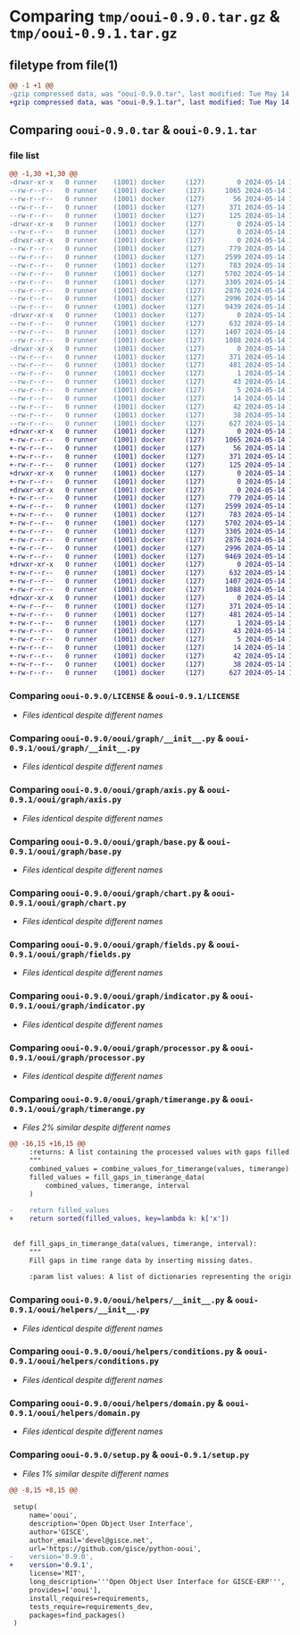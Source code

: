 # Comparing `tmp/ooui-0.9.0.tar.gz` & `tmp/ooui-0.9.1.tar.gz`

## filetype from file(1)

```diff
@@ -1 +1 @@
-gzip compressed data, was "ooui-0.9.0.tar", last modified: Tue May 14 13:31:57 2024, max compression
+gzip compressed data, was "ooui-0.9.1.tar", last modified: Tue May 14 13:39:13 2024, max compression
```

## Comparing `ooui-0.9.0.tar` & `ooui-0.9.1.tar`

### file list

```diff
@@ -1,30 +1,30 @@
-drwxr-xr-x   0 runner    (1001) docker     (127)        0 2024-05-14 13:31:57.821024 ooui-0.9.0/
--rw-r--r--   0 runner    (1001) docker     (127)     1065 2024-05-14 13:31:49.000000 ooui-0.9.0/LICENSE
--rw-r--r--   0 runner    (1001) docker     (127)       56 2024-05-14 13:31:49.000000 ooui-0.9.0/MANIFEST.in
--rw-r--r--   0 runner    (1001) docker     (127)      371 2024-05-14 13:31:57.821024 ooui-0.9.0/PKG-INFO
--rw-r--r--   0 runner    (1001) docker     (127)      125 2024-05-14 13:31:49.000000 ooui-0.9.0/README.md
-drwxr-xr-x   0 runner    (1001) docker     (127)        0 2024-05-14 13:31:57.817024 ooui-0.9.0/ooui/
--rw-r--r--   0 runner    (1001) docker     (127)        0 2024-05-14 13:31:49.000000 ooui-0.9.0/ooui/__init__.py
-drwxr-xr-x   0 runner    (1001) docker     (127)        0 2024-05-14 13:31:57.821024 ooui-0.9.0/ooui/graph/
--rw-r--r--   0 runner    (1001) docker     (127)      779 2024-05-14 13:31:49.000000 ooui-0.9.0/ooui/graph/__init__.py
--rw-r--r--   0 runner    (1001) docker     (127)     2599 2024-05-14 13:31:49.000000 ooui-0.9.0/ooui/graph/axis.py
--rw-r--r--   0 runner    (1001) docker     (127)      783 2024-05-14 13:31:49.000000 ooui-0.9.0/ooui/graph/base.py
--rw-r--r--   0 runner    (1001) docker     (127)     5702 2024-05-14 13:31:49.000000 ooui-0.9.0/ooui/graph/chart.py
--rw-r--r--   0 runner    (1001) docker     (127)     3305 2024-05-14 13:31:49.000000 ooui-0.9.0/ooui/graph/fields.py
--rw-r--r--   0 runner    (1001) docker     (127)     2876 2024-05-14 13:31:49.000000 ooui-0.9.0/ooui/graph/indicator.py
--rw-r--r--   0 runner    (1001) docker     (127)     2996 2024-05-14 13:31:49.000000 ooui-0.9.0/ooui/graph/processor.py
--rw-r--r--   0 runner    (1001) docker     (127)     9439 2024-05-14 13:31:49.000000 ooui-0.9.0/ooui/graph/timerange.py
-drwxr-xr-x   0 runner    (1001) docker     (127)        0 2024-05-14 13:31:57.821024 ooui-0.9.0/ooui/helpers/
--rw-r--r--   0 runner    (1001) docker     (127)      632 2024-05-14 13:31:49.000000 ooui-0.9.0/ooui/helpers/__init__.py
--rw-r--r--   0 runner    (1001) docker     (127)     1407 2024-05-14 13:31:49.000000 ooui-0.9.0/ooui/helpers/conditions.py
--rw-r--r--   0 runner    (1001) docker     (127)     1088 2024-05-14 13:31:49.000000 ooui-0.9.0/ooui/helpers/domain.py
-drwxr-xr-x   0 runner    (1001) docker     (127)        0 2024-05-14 13:31:57.821024 ooui-0.9.0/ooui.egg-info/
--rw-r--r--   0 runner    (1001) docker     (127)      371 2024-05-14 13:31:57.000000 ooui-0.9.0/ooui.egg-info/PKG-INFO
--rw-r--r--   0 runner    (1001) docker     (127)      481 2024-05-14 13:31:57.000000 ooui-0.9.0/ooui.egg-info/SOURCES.txt
--rw-r--r--   0 runner    (1001) docker     (127)        1 2024-05-14 13:31:57.000000 ooui-0.9.0/ooui.egg-info/dependency_links.txt
--rw-r--r--   0 runner    (1001) docker     (127)       43 2024-05-14 13:31:57.000000 ooui-0.9.0/ooui.egg-info/requires.txt
--rw-r--r--   0 runner    (1001) docker     (127)        5 2024-05-14 13:31:57.000000 ooui-0.9.0/ooui.egg-info/top_level.txt
--rw-r--r--   0 runner    (1001) docker     (127)       14 2024-05-14 13:31:49.000000 ooui-0.9.0/requirements-dev.txt
--rw-r--r--   0 runner    (1001) docker     (127)       42 2024-05-14 13:31:49.000000 ooui-0.9.0/requirements.txt
--rw-r--r--   0 runner    (1001) docker     (127)       38 2024-05-14 13:31:57.821024 ooui-0.9.0/setup.cfg
--rw-r--r--   0 runner    (1001) docker     (127)      627 2024-05-14 13:31:49.000000 ooui-0.9.0/setup.py
+drwxr-xr-x   0 runner    (1001) docker     (127)        0 2024-05-14 13:39:13.357871 ooui-0.9.1/
+-rw-r--r--   0 runner    (1001) docker     (127)     1065 2024-05-14 13:39:04.000000 ooui-0.9.1/LICENSE
+-rw-r--r--   0 runner    (1001) docker     (127)       56 2024-05-14 13:39:04.000000 ooui-0.9.1/MANIFEST.in
+-rw-r--r--   0 runner    (1001) docker     (127)      371 2024-05-14 13:39:13.357871 ooui-0.9.1/PKG-INFO
+-rw-r--r--   0 runner    (1001) docker     (127)      125 2024-05-14 13:39:04.000000 ooui-0.9.1/README.md
+drwxr-xr-x   0 runner    (1001) docker     (127)        0 2024-05-14 13:39:13.357871 ooui-0.9.1/ooui/
+-rw-r--r--   0 runner    (1001) docker     (127)        0 2024-05-14 13:39:04.000000 ooui-0.9.1/ooui/__init__.py
+drwxr-xr-x   0 runner    (1001) docker     (127)        0 2024-05-14 13:39:13.357871 ooui-0.9.1/ooui/graph/
+-rw-r--r--   0 runner    (1001) docker     (127)      779 2024-05-14 13:39:04.000000 ooui-0.9.1/ooui/graph/__init__.py
+-rw-r--r--   0 runner    (1001) docker     (127)     2599 2024-05-14 13:39:04.000000 ooui-0.9.1/ooui/graph/axis.py
+-rw-r--r--   0 runner    (1001) docker     (127)      783 2024-05-14 13:39:04.000000 ooui-0.9.1/ooui/graph/base.py
+-rw-r--r--   0 runner    (1001) docker     (127)     5702 2024-05-14 13:39:04.000000 ooui-0.9.1/ooui/graph/chart.py
+-rw-r--r--   0 runner    (1001) docker     (127)     3305 2024-05-14 13:39:04.000000 ooui-0.9.1/ooui/graph/fields.py
+-rw-r--r--   0 runner    (1001) docker     (127)     2876 2024-05-14 13:39:04.000000 ooui-0.9.1/ooui/graph/indicator.py
+-rw-r--r--   0 runner    (1001) docker     (127)     2996 2024-05-14 13:39:04.000000 ooui-0.9.1/ooui/graph/processor.py
+-rw-r--r--   0 runner    (1001) docker     (127)     9469 2024-05-14 13:39:04.000000 ooui-0.9.1/ooui/graph/timerange.py
+drwxr-xr-x   0 runner    (1001) docker     (127)        0 2024-05-14 13:39:13.357871 ooui-0.9.1/ooui/helpers/
+-rw-r--r--   0 runner    (1001) docker     (127)      632 2024-05-14 13:39:04.000000 ooui-0.9.1/ooui/helpers/__init__.py
+-rw-r--r--   0 runner    (1001) docker     (127)     1407 2024-05-14 13:39:04.000000 ooui-0.9.1/ooui/helpers/conditions.py
+-rw-r--r--   0 runner    (1001) docker     (127)     1088 2024-05-14 13:39:04.000000 ooui-0.9.1/ooui/helpers/domain.py
+drwxr-xr-x   0 runner    (1001) docker     (127)        0 2024-05-14 13:39:13.357871 ooui-0.9.1/ooui.egg-info/
+-rw-r--r--   0 runner    (1001) docker     (127)      371 2024-05-14 13:39:13.000000 ooui-0.9.1/ooui.egg-info/PKG-INFO
+-rw-r--r--   0 runner    (1001) docker     (127)      481 2024-05-14 13:39:13.000000 ooui-0.9.1/ooui.egg-info/SOURCES.txt
+-rw-r--r--   0 runner    (1001) docker     (127)        1 2024-05-14 13:39:13.000000 ooui-0.9.1/ooui.egg-info/dependency_links.txt
+-rw-r--r--   0 runner    (1001) docker     (127)       43 2024-05-14 13:39:13.000000 ooui-0.9.1/ooui.egg-info/requires.txt
+-rw-r--r--   0 runner    (1001) docker     (127)        5 2024-05-14 13:39:13.000000 ooui-0.9.1/ooui.egg-info/top_level.txt
+-rw-r--r--   0 runner    (1001) docker     (127)       14 2024-05-14 13:39:04.000000 ooui-0.9.1/requirements-dev.txt
+-rw-r--r--   0 runner    (1001) docker     (127)       42 2024-05-14 13:39:04.000000 ooui-0.9.1/requirements.txt
+-rw-r--r--   0 runner    (1001) docker     (127)       38 2024-05-14 13:39:13.357871 ooui-0.9.1/setup.cfg
+-rw-r--r--   0 runner    (1001) docker     (127)      627 2024-05-14 13:39:04.000000 ooui-0.9.1/setup.py
```

### Comparing `ooui-0.9.0/LICENSE` & `ooui-0.9.1/LICENSE`

 * *Files identical despite different names*

### Comparing `ooui-0.9.0/ooui/graph/__init__.py` & `ooui-0.9.1/ooui/graph/__init__.py`

 * *Files identical despite different names*

### Comparing `ooui-0.9.0/ooui/graph/axis.py` & `ooui-0.9.1/ooui/graph/axis.py`

 * *Files identical despite different names*

### Comparing `ooui-0.9.0/ooui/graph/base.py` & `ooui-0.9.1/ooui/graph/base.py`

 * *Files identical despite different names*

### Comparing `ooui-0.9.0/ooui/graph/chart.py` & `ooui-0.9.1/ooui/graph/chart.py`

 * *Files identical despite different names*

### Comparing `ooui-0.9.0/ooui/graph/fields.py` & `ooui-0.9.1/ooui/graph/fields.py`

 * *Files identical despite different names*

### Comparing `ooui-0.9.0/ooui/graph/indicator.py` & `ooui-0.9.1/ooui/graph/indicator.py`

 * *Files identical despite different names*

### Comparing `ooui-0.9.0/ooui/graph/processor.py` & `ooui-0.9.1/ooui/graph/processor.py`

 * *Files identical despite different names*

### Comparing `ooui-0.9.0/ooui/graph/timerange.py` & `ooui-0.9.1/ooui/graph/timerange.py`

 * *Files 2% similar despite different names*

```diff
@@ -16,15 +16,15 @@
     :returns: A list containing the processed values with gaps filled.
     """
     combined_values = combine_values_for_timerange(values, timerange)
     filled_values = fill_gaps_in_timerange_data(
         combined_values, timerange, interval
     )
 
-    return filled_values
+    return sorted(filled_values, key=lambda k: k['x'])
 
 
 def fill_gaps_in_timerange_data(values, timerange, interval):
     """
     Fill gaps in time range data by inserting missing dates.
 
     :param list values: A list of dictionaries representing the original data.
```

### Comparing `ooui-0.9.0/ooui/helpers/__init__.py` & `ooui-0.9.1/ooui/helpers/__init__.py`

 * *Files identical despite different names*

### Comparing `ooui-0.9.0/ooui/helpers/conditions.py` & `ooui-0.9.1/ooui/helpers/conditions.py`

 * *Files identical despite different names*

### Comparing `ooui-0.9.0/ooui/helpers/domain.py` & `ooui-0.9.1/ooui/helpers/domain.py`

 * *Files identical despite different names*

### Comparing `ooui-0.9.0/setup.py` & `ooui-0.9.1/setup.py`

 * *Files 1% similar despite different names*

```diff
@@ -8,15 +8,15 @@
 
 setup(
     name='ooui',
     description='Open Object User Interface',
     author='GISCE',
     author_email='devel@gisce.net',
     url='https://github.com/gisce/python-ooui',
-    version='0.9.0',
+    version='0.9.1',
     license='MIT',
     long_description='''Open Object User Interface for GISCE-ERP''',
     provides=['ooui'],
     install_requires=requirements,
     tests_require=requirements_dev,
     packages=find_packages()
 )
```

